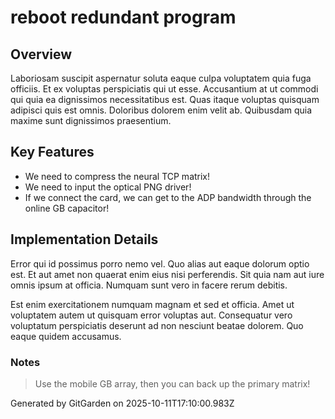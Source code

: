 # reboot redundant program

## Overview
Laboriosam suscipit aspernatur soluta eaque culpa voluptatem quia fuga officiis. Et ex voluptas perspiciatis qui ut esse. Accusantium at ut commodi qui quia ea dignissimos necessitatibus est. Quas itaque voluptas quisquam adipisci quis est omnis. Doloribus dolorem enim velit ab. Quibusdam quia maxime sunt dignissimos praesentium.

## Key Features
- We need to compress the neural TCP matrix!
- We need to input the optical PNG driver!
- If we connect the card, we can get to the ADP bandwidth through the online GB capacitor!

## Implementation Details
Error qui id possimus porro nemo vel. Quo alias aut eaque dolorum optio est. Et aut amet non quaerat enim eius nisi perferendis. Sit quia nam aut iure omnis ipsum at officia. Numquam sunt vero in facere rerum debitis.
 Est enim exercitationem numquam magnam et sed et officia. Amet ut voluptatem autem ut quisquam error voluptas aut. Consequatur vero voluptatum perspiciatis deserunt ad non nesciunt beatae dolorem. Quo eaque quidem accusamus.

### Notes
> Use the mobile GB array, then you can back up the primary matrix!

Generated by GitGarden on 2025-10-11T17:10:00.983Z